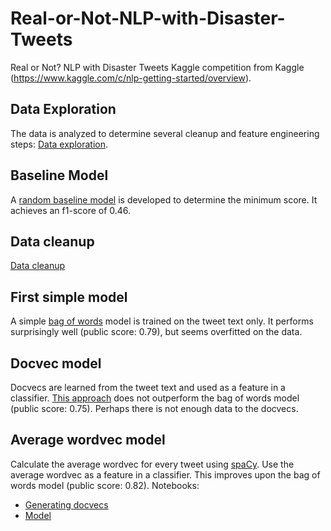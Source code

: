 # Real-or-Not-NLP-with-Disaster-Tweets
Real or Not? NLP with Disaster Tweets Kaggle competition from Kaggle (https://www.kaggle.com/c/nlp-getting-started/overview).

## Data Exploration
The data is analyzed to determine several cleanup and feature engineering steps: [Data exploration](explorative_analysis.ipynb).

## Baseline Model
A [random baseline model](baseline_model.ipynb) is developed to determine the minimum score. It achieves an f1-score of 0.46.

## Data cleanup
[Data cleanup](data_cleanup.ipynb)

## First simple model
A simple [bag of words](bag_of_words.ipynb) model is trained on the tweet text only. It performs surprisingly well (public score: 0.79), but seems overfitted on the data.

## Docvec model
Docvecs are learned from the tweet text and used as a feature in a classifier. [This approach](docvec.ipynb) does not outperform the bag of words model (public score: 0.75). Perhaps there is not enough data to the docvecs.

## Average wordvec model
Calculate the average wordvec for every tweet using [spaCy](https://spacy.io/). Use the average wordvec as a feature in a classifier. This improves upon the bag of words model (public score: 0.82). Notebooks:
 * [Generating docvecs](feature_engineering_wordvecs.ipynb)
 * [Model](avg_wordvec.ipynb)
